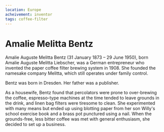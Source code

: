 ```yaml
---
location: Europe
acheivement: inventor
tags: coffee-filter
---
```


# Amalie Melitta Bentz

Amalie Auguste Melitta Bentz (31 January 1873 – 29 June 1950), born Amalie Auguste Melitta Liebscher, was a German entrepreneur who invented the paper coffee filter brewing system in 1908. She founded the namesake company Melitta, which still operates under family control.

Bentz was born in Dresden. Her father was a publisher.

As a housewife, Bentz found that percolators were prone to over-brewing the coffee, espresso-type machines at the time tended to leave grounds in the drink, and linen bag filters were tiresome to clean. She experimented with many means but ended up using blotting paper from her son Willy's school exercise book and a brass pot punctured using a nail. When the grounds-free, less bitter coffee was met with general enthusiasm, she decided to set up a business.